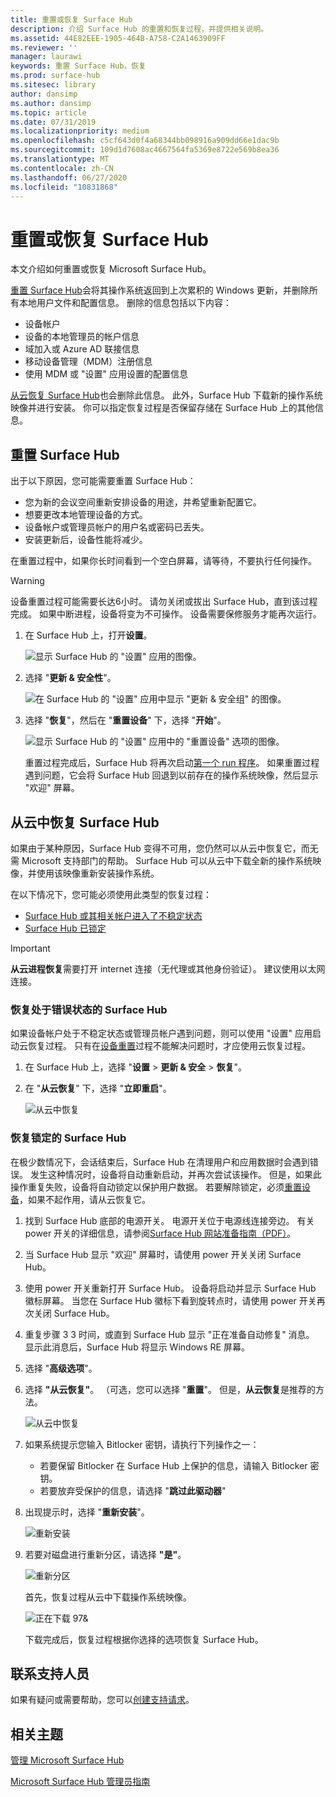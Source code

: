 ```yaml
---
title: 重置或恢复 Surface Hub
description: 介绍 Surface Hub 的重置和恢复过程，并提供相关说明。
ms.assetid: 44E82EEE-1905-464B-A758-C2A1463909FF
ms.reviewer: ''
manager: laurawi
keywords: 重置 Surface Hub，恢复
ms.prod: surface-hub
ms.sitesec: library
author: dansimp
ms.author: dansimp
ms.topic: article
ms.date: 07/31/2019
ms.localizationpriority: medium
ms.openlocfilehash: c5cf643d0f4a68344bb098916a909dd66e1dac9b
ms.sourcegitcommit: 109d1d7608ac4667564fa5369e8722e569b8ea36
ms.translationtype: MT
ms.contentlocale: zh-CN
ms.lasthandoff: 06/27/2020
ms.locfileid: "10831868"
---
```

# 重置或恢复 Surface Hub

本文介绍如何重置或恢复 Microsoft Surface Hub。  

[重置 Surface Hub](#reset-a-surface-hub)会将其操作系统返回到上次累积的 Windows 更新，并删除所有本地用户文件和配置信息。 删除的信息包括以下内容：

- 设备帐户
- 设备的本地管理员的帐户信息
- 域加入或 Azure AD 联接信息
- 移动设备管理（MDM）注册信息
- 使用 MDM 或 "设置" 应用设置的配置信息

[从云恢复 Surface Hub](#recover-a-surface-hub-from-the-cloud)也会删除此信息。 此外，Surface Hub 下载新的操作系统映像并进行安装。 你可以指定恢复过程是否保留存储在 Surface Hub 上的其他信息。

## 重置 Surface Hub

出于以下原因，您可能需要重置 Surface Hub：

- 您为新的会议空间重新安排设备的用途，并希望重新配置它。
- 想要更改本地管理设备的方式。
- 设备帐户或管理员帐户的用户名或密码已丢失。
- 安装更新后，设备性能将减少。

在重置过程中，如果你长时间看到一个空白屏幕，请等待，不要执行任何操作。

> [!WARNING]
> 设备重置过程可能需要长达6小时。 请勿关闭或拔出 Surface Hub，直到该过程完成。 如果中断进程，设备将变为不可操作。 设备需要保修服务才能再次运行。

1. 在 Surface Hub 上，打开**设置**。

   ![显示 Surface Hub 的 "设置" 应用的图像。](images/sh-settings.png)

1. 选择 "**更新 & 安全性**"。

   ![在 Surface Hub 的 "设置" 应用中显示 "更新 & 安全组" 的图像。](images/sh-settings-update-security.png)

1. 选择 "**恢复**"，然后在 "**重置设备**" 下，选择 "**开始**"。

   ![显示 Surface Hub 的 "设置" 应用中的 "重置设备" 选项的图像。](images/sh-settings-reset-device.png)

   重置过程完成后，Surface Hub 将再次启动[第一个 run 程序](first-run-program-surface-hub.md)。 如果重置过程遇到问题，它会将 Surface Hub 回退到以前存在的操作系统映像，然后显示 "欢迎" 屏幕。

<span id="cloud-recovery" />

## 从云中恢复 Surface Hub

如果由于某种原因，Surface Hub 变得不可用，您仍然可以从云中恢复它，而无需 Microsoft 支持部门的帮助。 Surface Hub 可以从云中下载全新的操作系统映像，并使用该映像重新安装操作系统。

在以下情况下，您可能必须使用此类型的恢复过程：

- [Surface Hub 或其相关帐户进入了不稳定状态](#recover-a-surface-hub-in-a-bad-state)
- [Surface Hub 已锁定](#recover-a-locked-surface-hub)

>[!IMPORTANT]
>**从云进程恢复**需要打开 internet 连接（无代理或其他身份验证）。 建议使用以太网连接。

### 恢复处于错误状态的 Surface Hub

如果设备帐户处于不稳定状态或管理员帐户遇到问题，则可以使用 "设置" 应用启动云恢复过程。 只有在[设备重置](#reset-a-surface-hub)过程不能解决问题时，才应使用云恢复过程。

1. 在 Surface Hub 上，选择 "**设置** &gt; **更新 & 安全** &gt; **恢复**"。

1. 在 "**从云恢复**" 下，选择 "**立即重启**"。

   ![从云中恢复](images/recover-from-the-cloud.png)

### 恢复锁定的 Surface Hub

在极少数情况下，会话结束后，Surface Hub 在清理用户和应用数据时会遇到错误。 发生这种情况时，设备将自动重新启动，并再次尝试该操作。 但是，如果此操作重复失败，设备将自动锁定以保护用户数据。 若要解除锁定，必须[重置设备](#reset-a-surface-hub)，如果不起作用，请从云恢复它。

1. 找到 Surface Hub 底部的电源开关。 电源开关位于电源线连接旁边。 有关 power 开关的详细信息，请参阅[Surface Hub 网站准备指南（PDF）](surface-hub-site-readiness-guide.md)。

1. 当 Surface Hub 显示 "欢迎" 屏幕时，请使用 power 开关关闭 Surface Hub。

1. 使用 power 开关重新打开 Surface Hub。 设备将启动并显示 Surface Hub 徽标屏幕。 当您在 Surface Hub 徽标下看到旋转点时，请使用 power 开关再次关闭 Surface Hub。  

1. 重复步骤 3 3 时间，或直到 Surface Hub 显示 "正在准备自动修复" 消息。 显示此消息后，Surface Hub 将显示 Windows RE 屏幕。

1. 选择 "**高级选项**"。

1. 选择 **"从云恢复"**。 （可选，您可以选择 "**重置**"。 但是，**从云恢复**是推荐的方法。

   ![从云中恢复](images/recover-from-cloud.png)
1. 如果系统提示您输入 Bitlocker 密钥，请执行下列操作之一：

   - 若要保留 Bitlocker 在 Surface Hub 上保护的信息，请输入 Bitlocker 密钥。
   - 若要放弃受保护的信息，请选择 "**跳过此驱动器**"  

1. 出现提示时，选择 "**重新安装**"。

    ![重新安装](images/reinstall.png)

1. 若要对磁盘进行重新分区，请选择 **"是"**。

   ![重新分区](images/repartition.png)

   首先，恢复过程从云中下载操作系统映像。  

   ![正在下载 97&](images/recover-progress.png)

   下载完成后，恢复过程根据你选择的选项恢复 Surface Hub。
   

## 联系支持人员

如果有疑问或需要帮助，您可以[创建支持请求](https://support.microsoft.com/supportforbusiness/productselection)。


## 相关主题

[管理 Microsoft Surface Hub](manage-surface-hub.md)

[Microsoft Surface Hub 管理员指南](surface-hub-administrators-guide.md)
